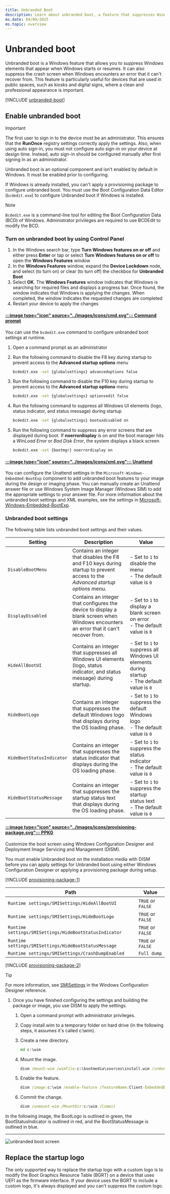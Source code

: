 ```yaml
---
title: Unbranded Boot
description: Learn about unbranded boot, a feature that suppresses Windows elements that appear when Windows starts or resumes. Unbranded boot can also suppress the crash screen when Windows encounters an error that it can't recover from.
ms.date: 04/09/2025
ms.topic: overview
---
```


# Unbranded boot

Unbranded boot is a Windows feature that allows you to suppress Windows elements that appear when Windows starts or resumes. It can also suppress the crash screen when Windows encounters an error that it can't recover from. This feature is particularly useful for devices that are used in public spaces, such as kiosks and digital signs, where a clean and professional appearance is important.

[!INCLUDE [unbranded-boot](../../../includes/licensing/unbranded-boot.md)]

## Enable unbranded boot

> [!IMPORTANT]
> The first user to sign in to the device must be an administrator. This ensures that the **RunOnce** registry settings correctly apply the settings. Also, when using auto sign-in, you must not configure auto sign-in on your device at design time. Instead, auto sign-in should be configured manually after first signing in as an administrator.

Unbranded boot is an optional component and isn't enabled by default in Windows. It must be enabled prior to configuring.

If Windows is already installed, you can't apply a provisioning package to configure unbranded boot. You must use the Boot Configuration Data Editor (`bcdedit.exe`) to configure Unbranded boot if Windows is installed.

> [!NOTE]
> `Bcdedit.exe` is a command-line tool for editing the Boot Configuration Data (BCD) of Windows. Administrator privileges are required to use BCDEdit to modify the BCD.

### Turn on unbranded boot by using Control Panel

1. In the Windows search bar, type **Turn Windows features on or off** and either press **Enter** or tap or select **Turn Windows features on or off** to open the **Windows Features** window
1. In the **Windows Features** window, expand the **Device Lockdown** node, and select (to turn on) or clear (to turn off) the checkbox for **Unbranded Boot**
1. Select **OK**. The **Windows Features** window indicates that Windows is searching for required files and displays a progress bar. Once found, the window indicates that Windows is applying the changes. When completed, the window indicates the requested changes are completed
1. Restart your device to apply the changes

#### [:::image type="icon" source="../images/icons/cmd.svg"::: **Command prompt**](#tab/cmd)

You can use the `bcdedit.exe` command to configure unbranded boot settings at runtime.

1. Open a command prompt as an administrator
1. Run the following command to disable the F8 key during startup to prevent access to the **Advanced startup options** menu

   ```cmd
   bcdedit.exe -set {globalsettings} advancedoptions false
   ```

1. Run the following command to disable the F10 key during startup to prevent access to the **Advanced startup options** menu

   ```cmd
   bcdedit.exe -set {globalsettings} optionsedit false
   ```

1. Run the following command to suppress all Windows UI elements (logo, status indicator, and status message) during startup

   ```cmd
   bcdedit.exe -set {globalsettings} bootuxdisabled on
   ```

1. Run the following command to suppress any error screens that are displayed during boot. If **noerrordisplay** is on and the boot manager hits a *WinLoad Error* or *Bad Disk Error*, the system displays a black screen

   ```cmd
   bcdedit.exe -set {bootmgr} noerrordisplay on
   ```

#### [:::image type="icon" source="../images/icons/xml.svg"::: **Unattend**](#tab/unattend)

You can configure the Unattend settings in the `Microsoft-Windows-Embedded-BootExp` component to add unbranded boot features to your image during the design or imaging phase. You can manually create an Unattend answer file or use Windows System Image Manager (Windows SIM) to add the appropriate settings to your answer file. For more information about the unbranded boot settings and XML examples, see the settings in [Microsoft-Windows-Embedded-BootExp](/windows-hardware/customize/desktop/unattend/microsoft-windows-embedded-bootexp).

### Unbranded boot settings

The following table lists unbranded boot settings and their values.

| Setting | Description | Value |
|---------|-------------|-------|
| `DisableBootMenu` | Contains an integer that disables the F8 and F10 keys during startup to prevent access to the *Advanced startup options* menu. | - Set to `1` to disable the menu<br>- The default value is `0`|
| `DisplayDisabled` | Contains an integer that configures the device to display a blank screen when Windows encounters an error that it can't recover from. | - Set to `1` to display a blank screen on error<br>- The default value is `0`|
| `HideAllBootUI` | Contains an integer that suppresses all Windows UI elements (logo, status indicator, and status message) during startup. | - Set to `1` to suppress all Windows UI elements during startup<br>- The default value is `0`|
| `HideBootLogo` | Contains an integer that suppresses the default Windows logo that displays during the OS loading phase. | - Set to `1` to suppress the default Windows logo<br>- The default value is `0`|
| `HideBootStatusIndicator` | Contains an integer that suppresses the status indicator that displays during the OS loading phase. | - Set to `1` to suppress the status indicator<br>- The default value is `0`|
| `HideBootStatusMessage` | Contains an integer that suppresses the startup status text that displays during the OS loading phase. | - Set to `1` to suppress the startup status text<br>- The default value is `0`|

#### [:::image type="icon" source="../images/icons/provisioning-package.svg"::: **PPKG**](#tab/ppkg)

Customize the boot screen using Windows Configuration Designer and Deployment Image Servicing and Management (DISM).

You must enable Unbranded boot on the installation media with DISM before you can apply settings for Unbranded boot using either Windows Configuration Designer or applying a provisioning package during setup.

[!INCLUDE [provisioning-package-1](../../../includes/configure/provisioning-package-1.md)]

|Path|Value|
|---|---|
|`Runtime settings/SMISettings/HideAllBootUI`| `TRUE` or `FALSE`|
|`Runtime settings/SMISettings/HideBootLogo`| `TRUE` or `FALSE`|
|`Runtime settings/SMISettings/HideBootStatusIndicator`| `TRUE` or `FALSE`|
|`Runtime settings/SMISettings/HideBootStatusMessage`| `TRUE` or `FALSE`|
|`Runtime settings/SMISettings/CrashDumpEnabled`| `Full dump`|

[!INCLUDE [provisioning-package-2](../../../includes/configure/provisioning-package-2.md)]

   > [!TIP]
   > For more information, see [SMISettings](/windows/configuration/wcd/wcd-smisettings) in the Windows Configuration Designer reference.

1. Once you have finished configuring the settings and building the package or image, you use DISM to apply the settings.
   1. Open a command prompt with administrator privileges.
   1. Copy install.wim to a temporary folder on hard drive (in the following steps, it assumes it's called c:\\wim).
   1. Create a new directory.

      ```cmd
      md c:\wim
      ```

   1. Mount the image.

      ```cmd
      dism /mount-wim /wimfile:c:\bootmedia\sources\install.wim /index:1 /MountDir:c:\wim
      ```

   1. Enable the feature.

      ```cmd
      dism /image:c:\wim /enable-feature /featureName:Client-EmbeddedBootExp
      ```

   1. Commit the change.

      ```cmd
      dism /unmount-wim /MountDir:c:\wim /Commit
      ```

In the following image, the BootLogo is outlined in green, the BootStatusIndicator is outlined in red, and the BootStatusMessage is outlined in blue.

---

![unbranded boot screen](images/boot.jpg)

## Replace the startup logo

The only supported way to replace the startup logo with a custom logo is to modify the Boot Graphics Resource Table (BGRT) on a device that uses UEFI as the firmware interface. If your device uses the BGRT to include a custom logo, it's always displayed and you can't suppress the custom logo.

